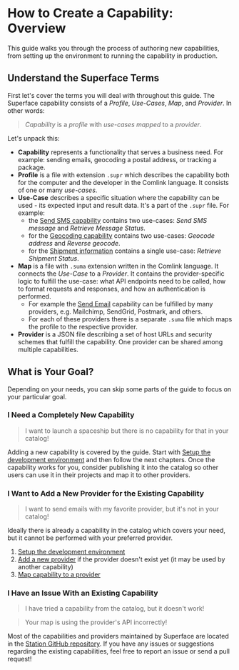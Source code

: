 # How to Create a Capability: Overview

This guide walks you through the process of authoring new capabilities, from setting up the environment to running the capability in production.

## Understand the Superface Terms

First let's cover the terms you will deal with throughout this guide. The Superface capability consists of a _Profile_, _Use-Cases_, _Map_, and _Provider_. In other words:

> _Capability_ is a _profile_ with _use-cases_ _mapped_ to a _provider_.

Let's unpack this:

- **Capability** represents a functionality that serves a business need. For example: sending emails, geocoding a postal address, or tracking a package.
- **Profile** is a file with extension `.supr` which describes the capability both for the computer and the developer in the Comlink language. It consists of one or many _use-cases_.
- **Use-Case** describes a specific situation where the capability can be used - its expected input and result data. It's a part of the `.supr` file. For example:
  - the [Send SMS capability](https://superface.ai/communication/send-sms@1.0.1) contains two use-cases: _Send SMS message_ and _Retrieve Message Status_.
  - for the [Geocoding capability](https://superface.ai/address/geocoding@3.0.1) contains two use-cases: _Geocode address_ and _Reverse geocode_.
  - for the [Shipment information](https://superface.ai/delivery-tracking/shipment-info@1.0.1) contains a single use-case: _Retrieve Shipment Status_.
- **Map** is a file with `.suma` extension written in the Comlink language. It connects the _Use-Case_ to a _Provider_. It contains the provider-specific logic to fulfill the use-case: what API endpoints need to be called, how to format requests and responses, and how an authentication is performed.
  - For example the [Send Email](https://superface.ai/communication/send-email) capability can be fulfilled by many providers, e.g. Mailchimp, SendGrid, Postmark, and others.
  - For each of these providers there is a separate `.suma` file which maps the profile to the respective provider.
- **Provider** is a JSON file describing a set of host URLs and security schemes that fulfill the capability. One provider can be shared among multiple capabilities.

<!-- TODO: Fancy diagram here -->

## What is Your Goal?

Depending on your needs, you can skip some parts of the guide to focus on your particular goal.

### I Need a Completely New Capability

> I want to launch a spaceship but there is no capability for that in your catalog!

Adding a new capability is covered by the guide. Start with [Setup the development environment](setup-the-environment.md) and then follow the next chapters. Once the capability works for you, consider publishing it into the catalog so other users can use it in their projects and map it to other providers.

### I Want to Add a New Provider for the Existing Capability

> I want to send emails with my favorite provider, but it's not in your catalog!

Ideally there is already a capability in the catalog which covers your need, but it cannot be performed with your preferred provider.

1. [Setup the development environment](setup-the-environment.md)
2. [Add a new provider](add-new-provider.md) if the provider doesn't exist yet (it may be used by another capability)
3. [Map capability to a provider](map-capability-to-provider.md)

### I Have an Issue With an Existing Capability

> I have tried a capability from the catalog, but it doesn't work!

> Your map is using the provider's API incorrectly!

Most of the capabilities and providers maintained by Superface are located in the [Station GitHub repository](https://github.com/superfaceai/station). If you have any issues or suggestions regarding the existing capabilities, feel free to report an issue or send a pull request!
